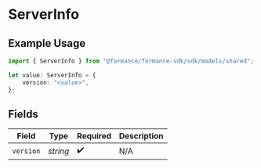 # ServerInfo

## Example Usage

```typescript
import { ServerInfo } from "@formance/formance-sdk/sdk/models/shared";

let value: ServerInfo = {
    version: "<value>",
};
```

## Fields

| Field              | Type               | Required           | Description        |
| ------------------ | ------------------ | ------------------ | ------------------ |
| `version`          | *string*           | :heavy_check_mark: | N/A                |